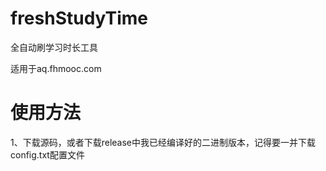 # freshStudyTime
全自动刷学习时长工具

适用于aq.fhmooc.com

# 使用方法
1、下载源码，或者下载release中我已经编译好的二进制版本，记得要一并下载config.txt配置文件
